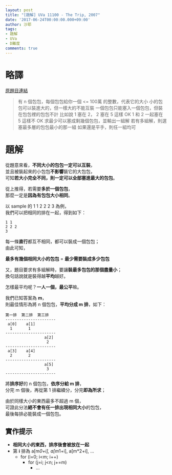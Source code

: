 ```yaml
---
layout: post
title: "[題解] UVa 11100 - The Trip, 2007"
date: '2017-06-24T00:00:00.000+09:00'
author: 沙耶
tags:
- 題解
- UVa
- D難度
comments: true
---
```


# 略譯

[原題目連結](https://uva.onlinejudge.org/index.php?option=com_onlinejudge&Itemid=8&page=show_problem&category=24&problem=2041)

> 有 n 個包包，每個包包給你一個 <= 100萬 的整數，代表它的大小
小的包包可以裝進大的，但一樣大的不能互裝
一個包包只能塞入一個包包，但裝在包包裡的包包不計
比如說 1 塞在 2， 2 塞在 5 這樣 OK
1 和 2 一起塞在 5 這樣不 OK
求最少可以塞成剩幾個包包，並輸出一組解
若有多組解，則選塞最多層的包包最小的那一組
如果還是平手，則任一組均可

# 題解

從題意來看，**不同大小的包包一定可以互裝**，  
並且被裝起來的小包包**不影響**裝它的大包包，  
可知**若大小完全不同，則一定可以全部塞進最大的包包**。

從上推得，若需要**多於一個包包**，  
那麼一定是**因為有包包大小相同**。

以 sample 的 1 1 2 2 2 3 為例，  
我們可以把相同的排在一起，得到如下：

```
1 1
2 2 2
3
```

每一條**直行**都互不相同，都可以裝成一個包包；  
由此可知，

**最多有幾個相同大小的包包** = **最少需要裝成多少包包**

又，題目要求有多組解時，要讓**裝最多包包的那個盡量小**；  
換句話說就是裝得越**平均**越好。

怎樣最平均呢？**一人一個，最公平**嘛。

我們已知答案為 **m**，  
則最佳情形為將 n 個包包，**平均分成 m 排**，如下：

```
第一排  第二排  第三排
----------------------
 a[0]    a[1]  
  1       1  
----------------------
                 a[2]
                  2  
----------------------
 a[3]    a[4]
  2       2  
----------------------
                 a[5]
                  3  
----------------------
```

將**排序好**的 n 個包包，**依序分給 m 排**，  
分完 m 個後，再從第 1 排繼續分，分完**即為所求**；

由於同樣大小的東西最多不超過 m 個，  
可證此分法**絕不會有任一排出現相同大小**的包包，  
最後每排必能裝成一個包包。

## 實作提示

- **相同大小的東西，排序後會被放在一起**
- 第 **i** 排為 a[m*0+i], a[m*1+i], a[m*2+i], ...
    - for (i=0; i<m; i++)
        - for (j=i; j<n; j+=m)
            - ...